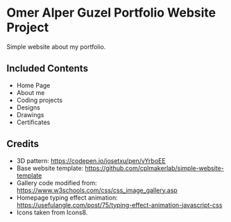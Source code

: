 # Omer Alper Guzel Portfolio Website Project
Simple website about my portfolio.  

## Included Contents
- Home Page
- About me
- Coding projects
- Designs
- Drawings
- Certificates

## Credits
- 3D pattern: https://codepen.io/josetxu/pen/vYrboEE
- Base website template: https://github.com/cplmakerlab/simple-website-template
- Gallery code modified from: https://www.w3schools.com/css/css_image_gallery.asp
- Homepage typing effect animation: https://usefulangle.com/post/75/typing-effect-animation-javascript-css
- Icons taken from Icons8.

